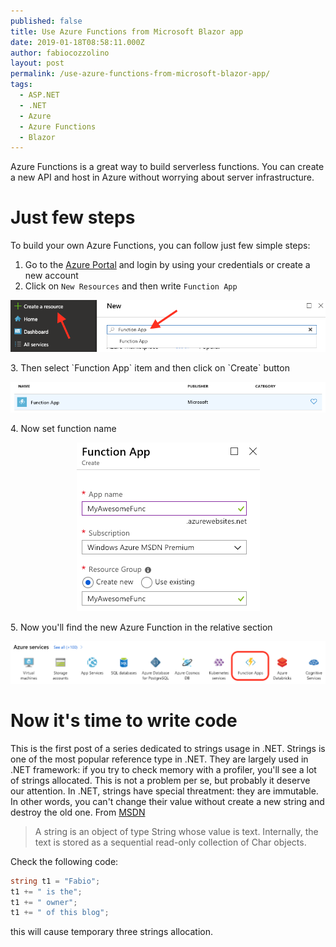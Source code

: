 ```yaml
---
published: false
title: Use Azure Functions from Microsoft Blazor app
date: 2019-01-18T08:58:11.000Z
author: fabiocozzolino
layout: post
permalink: /use-azure-functions-from-microsoft-blazor-app/
tags:
  - ASP.NET
  - .NET
  - Azure
  - Azure Functions
  - Blazor
---
```

Azure Functions is a great way to build serverless functions. You can create a new API and host in Azure without worrying about server infrastructure. 

# Just few steps
To build your own Azure Functions, you can follow just few simple steps:

1. Go to the [Azure Portal](https://portal.azure.com) and login by using your credentials or create a new account
2. Click on `New Resources` and then write `Function App`
<p align="center">
  <img src="/assets/img/new-function-app.png" alt="Function App">
</p>
3. Then select `Function App` item and then click on `Create` button
<p align="center">
  <img src="/assets/img/new-function-app-link.png" alt="Function App">
</p>
4. Now set function name
<p align="center">
  <img src="/assets/img/new-function-name.png" alt="Function App">
</p>
5. Now you'll find the new Azure Function in the relative section
<p align="center">
  <img src="/assets/img/functions-link.png" alt="Function App">
</p>

# Now it's time to write code


This is the first post of a series dedicated to strings usage in .NET. Strings is one of the most popular reference type in .NET. They are largely used in .NET framework: if you try to check memory with a profiler, you'll see a lot of strings allocated. This is not a problem per se, but probably it deserve our attention.
In .NET, strings have special threatment: they are immutable. In other words, you can't change their value without create a new string and destroy the old one. From [MSDN](https://docs.microsoft.com/en-us/dotnet/csharp/programming-guide/strings/index)

> A string is an object of type String whose value is text. Internally, the text is stored as a sequential read-only collection of Char objects.



Check the following code:

```csharp
string t1 = "Fabio";
t1 += " is the";
t1 += " owner";
t1 += " of this blog";
```

this will cause temporary three strings allocation.



